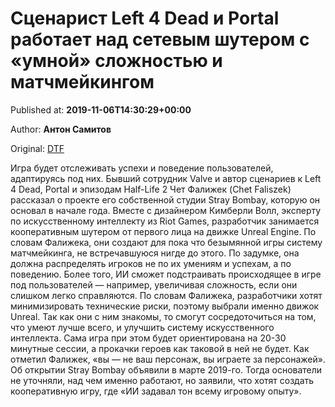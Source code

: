 
# Сценарист Left 4 Dead и Portal работает над сетевым шутером с «умной» сложностью и матчмейкингом

Published at: **2019-11-06T14:30:29+00:00**

Author: **Антон Самитов**

Original: [DTF](https://dtf.ru/games/79918-scenarist-left-4-dead-i-portal-rabotaet-nad-setevym-shuterom-s-umnoy-slozhnostyu-i-matchmeykingom)

Игра будет отслеживать успехи и поведение пользователей, адаптируясь под них.
Бывший сотрудник Valve и автор сценариев к Left 4 Dead, Portal и эпизодам Half-Life 2 Чет Фалижек (Chet Faliszek) рассказал о проекте его собственной студии Stray Bombay, которую он основал в начале года.
Вместе с дизайнером Кимберли Волл, эксперту по искусственному интеллекту из Riot Games, разработчик занимается кооперативным шутером от первого лица на движке Unreal Engine.
По словам Фалижека, они создают для пока что безымянной игры систему матчмейкинга, не встречавшуюся нигде до этого. По задумке, она должна распределять игроков не по их умениям и успехам, а по поведению.
Более того, ИИ сможет подстраивать происходящее в игре под пользователей — например, увеличивая сложность, если они слишком легко справляются.
По словам Фалижека, разработчики хотят минимизировать технические риски, поэтому выбрали именно движок Unreal. Так как они с ним знакомы, то смогут сосредоточиться на том, что умеют лучше всего, и улучшить систему искусственного интеллекта.
Сама игра при этом будет ориентирована на 20-30 минутные сессии, а прокачки героев как таковой в ней не будет. Как отметил Фалижек, «вы — не ваш персонаж, вы играете за персонажей».
Об открытии Stray Bombay объявили в марте 2019-го. Тогда основатели не уточняли, над чем именно работают, но заявили, что хотят создать кооперативную игру, где «ИИ задавал тон всему игровому опыту».
